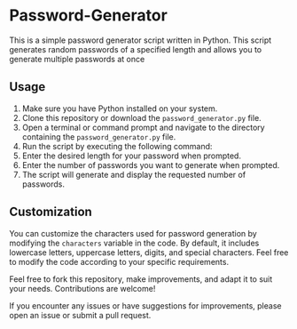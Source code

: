# Password-Generator

This is a simple password generator script written in Python. This script generates random passwords of a specified length and allows you to generate multiple passwords at once

## Usage

1. Make sure you have Python installed on your system.
2. Clone this repository or download the `password_generator.py` file.
3. Open a terminal or command prompt and navigate to the directory containing the `password_generator.py` file.
4. Run the script by executing the following command:
5. Enter the desired length for your password when prompted.
6. Enter the number of passwords you want to generate when prompted.
7. The script will generate and display the requested number of passwords.

## Customization

You can customize the characters used for password generation by modifying the `characters` variable in the code. By default, it includes lowercase letters, uppercase letters, digits, and special characters. Feel free to modify the code according to your specific requirements.


Feel free to fork this repository, make improvements, and adapt it to suit your needs. Contributions are welcome!

If you encounter any issues or have suggestions for improvements, please open an issue or submit a pull request.
